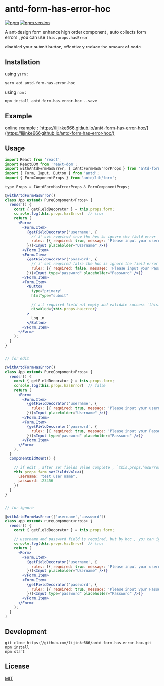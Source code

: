# antd-form-has-error-hoc

[![npm](https://img.shields.io/npm/dm/antd-form-create-hoc.svg?style=flat-square)](https://www.npmjs.com/package/antd-form-create-hoc)
[![npm version](https://img.shields.io/npm/v/antd-form-create-hoc.svg?style=flat-square)](https://badge.fury.io/js/antd-form-create-hoc)

A ant-design form enhance high order component , auto collects form errors , you can use `this.props.hasError`

disabled your submit button, effectively reduce the amount of code

## Installation

using `yarn` :

```
yarn add antd-form-has-error-hoc
```

using `npm` :

```
npm install antd-form-has-error-hoc --save
```

## Example

online example : [https://lijinke666.github.io/antd-form-has-error-hoc/](https://lijinke666.github.io/antd-form-has-error-hoc/)


## Usage

```jsx
import React from 'react';
import ReactDOM from 'react-dom';
import withAntdFormHasError, { IAntdFormHasErrorProps } from 'antd-form-has-error-hoc';
import { Form, Input, Button } from 'antd';
import { FormComponentProps } from 'antd/lib/form';

type Props = IAntdFormHasErrorProps & FormComponentProps;

@withAntdFormHasError()
class App extends PureComponent<Props> {
  render() {
    const { getFieldDecorator } = this.props.form;
    console.log(this.props.hasError)  // true
    return (
      <Form>
        <Form.Item>
          {getFieldDecorator('username', {
            // if set required true the hoc is ignore the field error
            rules: [{ required: true, message: 'Please input your username!' }]
          })(<Input placeholder="Username" />)}
        </Form.Item>
        <Form.Item>
          {getFieldDecorator('password', {
            // if set required false the hoc is ignore the field error
            rules: [{ required: false, message: 'Please input your Password!' }]
          })(<Input type="password" placeholder="Password" />)}
        </Form.Item>
        <Form.Item>
          <Button
            type="primary"
            htmlType="submit"

            // all required field not empty and validate success `this.props.hasError` is false
            disabled={this.props.hasError}
          >
            Log in
          </Button>
        </Form.Item>
      </Form>
    );
  }
}


// for edit

@withAntdFormHasError()
class App extends PureComponent<Props> {
  render() {
    const { getFieldDecorator } = this.props.form;
    console.log(this.props.hasError)  // false
    return (
      <Form>
        <Form.Item>
          {getFieldDecorator('username', {
            rules: [{ required: true, message: 'Please input your username!' }]
          })(<Input placeholder="Username" />)}
        </Form.Item>
        <Form.Item>
          {getFieldDecorator('password', {
            rules: [{ required: true, message: 'Please input your Password!' }]
          })(<Input type="password" placeholder="Password" />)}
        </Form.Item>
      </Form>
    );
  }
  componentDidMount() {

    // if edit , after set fields value complete , `this.props.hasError` is false
    this.props.form.setFieldsValue({
      username: "test user name",
      password: 123456
    })
  }
}


// for ignore

@withAntdFormHasError(['username','password'])
class App extends PureComponent<Props> {
  render() {
    const { getFieldDecorator } = this.props.form;

    // username and password field is required, but by hoc , you can ignore
    console.log(this.props.hasError)  // true
    return (
      <Form>
        <Form.Item>
          {getFieldDecorator('username', {
            rules: [{ required: true, message: 'Please input your username!' }]
          })(<Input placeholder="Username" />)}
        </Form.Item>
        <Form.Item>
          {getFieldDecorator('password', {
            rules: [{ required: true, message: 'Please input your Password!' }]
          })(<Input type="password" placeholder="Password" />)}
        </Form.Item>
      </Form>
    );
  }
}
```

## Development

```
git clone https://github.com/lijinke666/antd-form-has-error-hoc.git
npm install
npm start
```

## License

[MIT](https://github.com/lijinke666/antd-form-has-error-hoc/blob/master/LICENSE)
